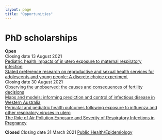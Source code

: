 ```yaml
---
layout: page
title: "Opportunities"
---
```


# PhD scholarships
**Open**  
Closing date 13 August 2021  
[Pediatric health impacts of in utero exposure to maternal respiratory infection](https://scholarships.curtin.edu.au/Scholarship/?id=5503)  
[Stated preference research on reproductive and sexual health services for adolescents and young people: A discrete choice experiment](https://scholarships.curtin.edu.au/Scholarship/?id=5511)  
Closing date 30 August 2021  
[Observing the unobserved: the causes and consequences of fertility decisions](https://scholarships.curtin.edu.au/Scholarship/?id=5288)  
[Maps and models: informing prediction and control of infectious disease in Western Australia](https://scholarships.curtin.edu.au/Scholarship/?id=5345)  
[Perinatal and pediatric health outcomes following exposure to influenza and other respiratory viruses in utero](https://scholarships.curtin.edu.au/Scholarship/?id=5408)  
[The Role of Air Pollution Exposure and Severity of Respiratory Infections in Pregnancy](https://scholarships.curtin.edu.au/Scholarship/?id=5507)  

**Closed**
Closing date 31 March 2021
[Public Health/Epidemiology](https://scholarships.curtin.edu.au/Scholarship/?id=4783)

